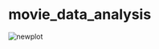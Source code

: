# movie_data_analysis
![newplot](https://github.com/user-attachments/assets/f72d8949-5cbf-4a26-9d41-4d09b35cd12b)
